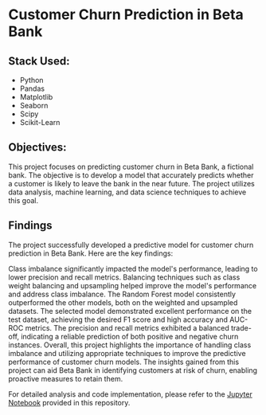# Customer Churn Prediction in Beta Bank

## Stack Used:

- Python
- Pandas
- Matplotlib
- Seaborn
- Scipy
- Scikit-Learn

## Objectives:

This project focuses on predicting customer churn in Beta Bank, a fictional bank. The objective is to develop a model that accurately predicts whether a customer is likely to leave the bank in the near future. The project utilizes data analysis, machine learning, and data science techniques to achieve this goal.


## Findings

The project successfully developed a predictive model for customer churn prediction in Beta Bank. Here are the key findings:

Class imbalance significantly impacted the model's performance, leading to lower precision and recall metrics.
Balancing techniques such as class weight balancing and upsampling helped improve the model's performance and address class imbalance.
The Random Forest model consistently outperformed the other models, both on the weighted and upsampled datasets.
The selected model demonstrated excellent performance on the test dataset, achieving the desired F1 score and high accuracy and AUC-ROC metrics.
The precision and recall metrics exhibited a balanced trade-off, indicating a reliable prediction of both positive and negative churn instances.
Overall, this project highlights the importance of handling class imbalance and utilizing appropriate techniques to improve the predictive performance of customer churn models. The insights gained from this project can aid Beta Bank in identifying customers at risk of churn, enabling proactive measures to retain them.

For detailed analysis and code implementation, please refer to the [Jupyter Notebook](https://github.com/Shurgalivan/Portfolio/blob/main/Bank%20Customer%20Churn/beta_bank_cust_churn.ipynb) provided in this repository.

